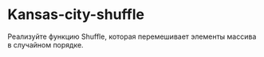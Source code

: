 # Kansas-city-shuffle
Реализуйте функцию Shuffle, которая перемешивает элементы массива в случайном порядке. 
